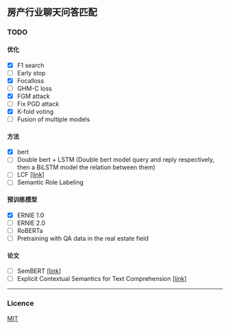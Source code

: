 ## 房产行业聊天问答匹配

### TODO

#### 优化

- [x] F1 search
- [ ] Early stop
- [x] Focalloss
- [ ] GHM-C loss
- [x] FGM attack
- [ ] Fix PGD attack
- [x] K-fold voting
- [ ] Fusion of multiple models

#### 方法

- [x] bert
- [ ] Double bert + LSTM (Double bert model query and reply respectively, then a BiLSTM model the relation between them)
- [ ] LCF [[link]](https://www.mdpi.com/2076-3417/9/16/3389)
- [ ] Semantic Role Labeling

#### 预训练模型

- [x] ERNIE 1.0
- [ ] ERNIE 2.0
- [ ] RoBERTa
- [ ] Pretraining with QA data in the real estate field

#### 论文

- [ ] SemBERT [[link]](https://arxiv.org/abs/1909.02209)
- [ ] Explicit Contextual Semantics for Text Comprehension [[link]](https://arxiv.org/abs/1809.02794)

----------------------

### Licence

[MIT](./LICENSE)

